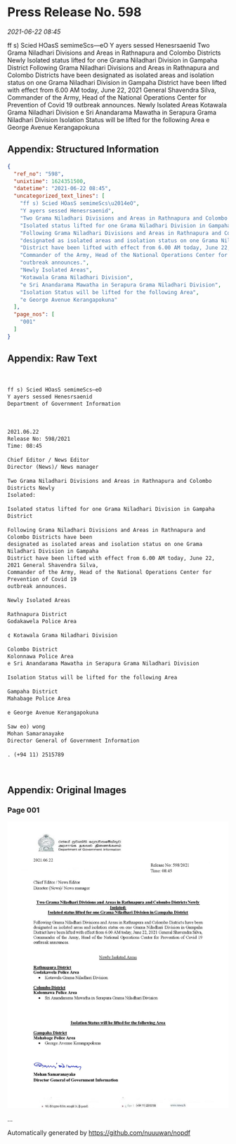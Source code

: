 
# Press Release No. 598
*2021-06-22 08:45*


ff s) Scied HOasS semimeScs—eO
Y ayers sessed Henesrsaenid
Two Grama Niladhari Divisions and Areas in Rathnapura and Colombo Districts Newly
Isolated status lifted for one Grama Niladhari Division in Gampaha District
Following Grama Niladhari Divisions and Areas in Rathnapura and Colombo Districts have been
designated as isolated areas and isolation status on one Grama Niladhari Division in Gampaha
District have been lifted with effect from 6.00 AM today, June 22, 2021 General Shavendra Silva,
Commander of the Army, Head of the National Operations Center for Prevention of Covid 19
outbreak announces.
Newly Isolated Areas
Kotawala Grama Niladhari Division
e Sri Anandarama Mawatha in Serapura Grama Niladhari Division
Isolation Status will be lifted for the following Area
e George Avenue Kerangapokuna

## Appendix: Structured Information
```json
{
  "ref_no": "598",
  "unixtime": 1624351500,
  "datetime": "2021-06-22 08:45",
  "uncategorized_text_lines": [
    "ff s) Scied HOasS semimeScs\u2014eO",
    "Y ayers sessed Henesrsaenid",
    "Two Grama Niladhari Divisions and Areas in Rathnapura and Colombo Districts Newly",
    "Isolated status lifted for one Grama Niladhari Division in Gampaha District",
    "Following Grama Niladhari Divisions and Areas in Rathnapura and Colombo Districts have been",
    "designated as isolated areas and isolation status on one Grama Niladhari Division in Gampaha",
    "District have been lifted with effect from 6.00 AM today, June 22, 2021 General Shavendra Silva,",
    "Commander of the Army, Head of the National Operations Center for Prevention of Covid 19",
    "outbreak announces.",
    "Newly Isolated Areas",
    "Kotawala Grama Niladhari Division",
    "e Sri Anandarama Mawatha in Serapura Grama Niladhari Division",
    "Isolation Status will be lifted for the following Area",
    "e George Avenue Kerangapokuna"
  ],
  "page_nos": [
    "001"
  ]
}
```

## Appendix: Raw Text
```text
 

ff s) Scied HOasS semimeScs—eO
Y ayers sessed Henesrsaenid
Department of Government Information

 

2021.06.22
Release No: 598/2021
Time: 08:45

Chief Editor / News Editor
Director (News)/ News manager

Two Grama Niladhari Divisions and Areas in Rathnapura and Colombo Districts Newly
Isolated:

Isolated status lifted for one Grama Niladhari Division in Gampaha District

Following Grama Niladhari Divisions and Areas in Rathnapura and Colombo Districts have been
designated as isolated areas and isolation status on one Grama Niladhari Division in Gampaha
District have been lifted with effect from 6.00 AM today, June 22, 2021 General Shavendra Silva,
Commander of the Army, Head of the National Operations Center for Prevention of Covid 19
outbreak announces.

Newly Isolated Areas

Rathnapura District
Godakawela Police Area

¢ Kotawala Grama Niladhari Division

Colombo District
Kolonnawa Police Area
e Sri Anandarama Mawatha in Serapura Grama Niladhari Division

Isolation Status will be lifted for the following Area

Gampaha District
Mahabage Police Area

e George Avenue Kerangapokuna

Saw eo) wong
Mohan Samaranayake
Director General of Government Information

. (+94 11) 2515789

 

```

## Appendix: Original Images

### Page 001

![page_no](https://raw.githubusercontent.com/nuuuwan/nopdf_data/main/nopdf.dgigovlk.ref598.page001.jpeg)
        

...

Automatically generated by https://github.com/nuuuwan/nopdf

    
    